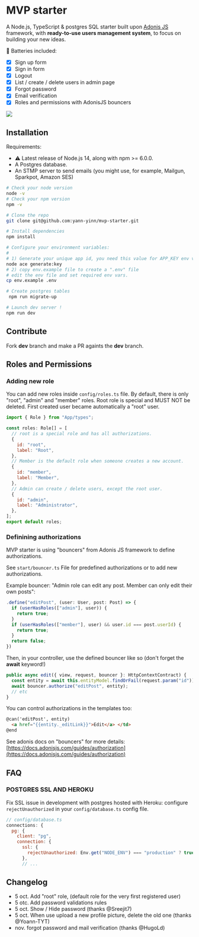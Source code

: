 # MVP starter

A Node.js, TypeScript & postgres SQL starter built upon [Adonis JS](https://adonisjs.com) framework, with **ready-to-use users management system**, to focus on building your new ideas.

🔋 Batteries included:

- [x] Sign up form
- [x] Sign in form
- [x] Logout
- [x] List / create / delete users in admin page
- [x] Forgot password
- [x] Email verification
- [x] Roles and permissions with AdonisJS bouncers

<img src="https://github.com/yann-yinn/adonis-starter/blob/main/screen.png"/>

## Installation

Requirements:

- ⚠️ Latest release of Node.js 14, along with npm >= 6.0.0.
- A Postgres database.
- An STMP server to send emails (you might use, for example, Mailgun, Sparkpot, Amazon SES)

```sh
# Check your node version
node -v
# Check your npm version
npm -v

# Clone the repo
git clone git@github.com:yann-yinn/mvp-starter.git

# Install dependencies
npm install

# Configure your environment variables:
#
# 1) Generate your unique app id, you need this value for APP_KEY env var in .env.
node ace generate:key
# 2) copy env.example file to create a ".env" file
# edit the env file and set required env vars.
cp env.example .env

# Create postgres tables
 npm run migrate-up

# Launch dev server !
npm run dev
```

## Contribute

Fork **dev** branch and make a PR againts the **dev** branch.

## Roles and Permissions

### Adding new role

You can add new roles inside `config/roles.ts` file. By default, there is only "root", "admin" and "member" roles. Root role is special and MUST NOT be deleted. First created user became automatically a "root" user.

```js
import { Role } from "App/types";

const roles: Role[] = [
  // root is a special role and has all authorizations.
  {
    id: "root",
    label: "Root",
  },
  // Member is the default role when someone creates a new account.
  {
    id: "member",
    label: "Member",
  },
  // Admin can create / delete users, except the root user.
  {
    id: "admin",
    label: "Administrator",
  },
];
export default roles;
```

### Definining authorizations

MVP starter is using "bouncers" from Adonis JS framework to define authorizations.

See `start/bouncer.ts` File for predefined authorizations or to add new authorizations.

Example bouncer: "Admin role can edit any post. Member can only edit their own posts":

```ts
.define("editPost", (user: User, post: Post) => {
  if (userHasRoles(["admin"], user)) {
    return true;
  }
  if (userHasRoles(["member"], user) && user.id === post.userId) {
    return true;
  }
  return false;
})
```

Then, in your controller, use the defined bouncer like so (don't forget the **await** keyword!)

```ts
public async edit({ view, request, bouncer }: HttpContextContract) {
  const entity = await this.entityModel.findOrFail(request.param("id"));
  await bouncer.authorize("editPost", entity);
  // etc
}
```

You can control authorizations in the templates too:

```html
@can('editPost', entity)
  <a href="{{entity._editLink}}">Edit</a> </td>
@end
```

See adonis docs on "bouncers" for more details: [https://docs.adonisjs.com/guides/authorization](https://docs.adonisjs.com/guides/authorization)

## FAQ

### POSTGRES SSL AND HEROKU

Fix SSL issue in development with postgres hosted with Heroku: configure `rejectUnauthorized` in your `config/database.ts` config file.

```js
// config/database.ts
connections: {
  pg: {
    client: "pg",
    connection: {
      ssl: {
        rejectUnauthorized: Env.get("NODE_ENV") === "production" ? true : false,
      },
      // ...
```

## Changelog

- 5 oct. Add "root" role, (default role for the very first registered user)
- 5 otc. Add password validations rules
- 5 oct. Show / Hide password (thanks @Sreejit7)
- 5 oct. When use upload a new profile picture, delete the old one (thanks @Yoann-TYT)
- nov. forgot password and mail verification (thanks @HugoLd)